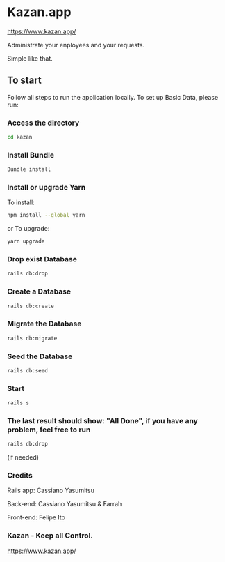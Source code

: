 # Kazan.app
https://www.kazan.app/

Administrate your enployees and your requests.

Simple like that.

## To start
Follow all steps to run the application locally.
To set up Basic Data, please run:

### Access the directory
```bash
cd kazan
```

### Install Bundle
```bash
Bundle install
```

### Install or upgrade Yarn
To install:
```bash
npm install --global yarn
```
or
To upgrade:
```bash
yarn upgrade
```

### Drop exist Database
```bash
rails db:drop
```

### Create a Database
```bash
rails db:create
```

### Migrate the Database
```bash
rails db:migrate
```

### Seed the Database
```bash
rails db:seed
```

### Start 
```bash
rails s
```

### The last result should show: "All Done", if you have any problem, feel free to run
```bash
rails db:drop
```
(if needed)


### Credits
Rails app: Cassiano Yasumitsu

Back-end: Cassiano Yasumitsu & Farrah

Front-end: Felipe Ito

### Kazan - Keep all Control.
https://www.kazan.app/
